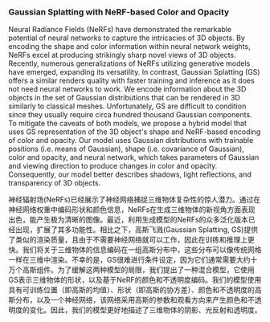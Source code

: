 ### Gaussian Splatting with NeRF-based Color and Opacity

Neural Radiance Fields (NeRFs) have demonstrated the remarkable potential of neural networks to capture the intricacies of 3D objects. By encoding the shape and color information within neural network weights, NeRFs excel at producing strikingly sharp novel views of 3D objects. Recently, numerous generalizations of NeRFs utilizing generative models have emerged, expanding its versatility. In contrast, Gaussian Splatting (GS) offers a similar renders quality with faster training and inference as it does not need neural networks to work. We encode information about the 3D objects in the set of Gaussian distributions that can be rendered in 3D similarly to classical meshes. Unfortunately, GS are difficult to condition since they usually require circa hundred thousand Gaussian components. To mitigate the caveats of both models, we propose a hybrid model that uses GS representation of the 3D object's shape and NeRF-based encoding of color and opacity. Our model uses Gaussian distributions with trainable positions (i.e. means of Gaussian), shape (i.e. covariance of Gaussian), color and opacity, and neural network, which takes parameters of Gaussian and viewing direction to produce changes in color and opacity. Consequently, our model better describes shadows, light reflections, and transparency of 3D objects.

神经辐射场(NeRFs)已经展示了神经网络捕捉三维物体复杂性的惊人潜力。通过在神经网络权重中编码形状和颜色信息，NeRFs在生成三维物体的新视角方面表现出色，能产生极为清晰的图像。最近，利用生成模型的NeRFs的众多泛化版本已经出现，扩展了其多功能性。相比之下，高斯飞溅(Gaussian Splatting, GS)提供了类似的渲染质量，且由于不需要神经网络就可以工作，因此在训练和推理上更快。我们将关于三维物体的信息编码在一组高斯分布中，这些分布可以像传统网格一样在三维中渲染。不幸的是，GS很难进行条件设定，因为它们通常需要大约十万个高斯组件。为了缓解这两种模型的局限，我们提出了一种混合模型，它使用GS表示三维物体的形状，以及基于NeRF的颜色和不透明度编码。我们的模型使用具有可训练位置（即高斯的均值）、形状（即高斯的协方差）、颜色和不透明度的高斯分布，以及一个神经网络，该网络采用高斯的参数和观看方向来产生颜色和不透明度的变化。因此，我们的模型更好地描述了三维物体的阴影、光反射和透明度。
